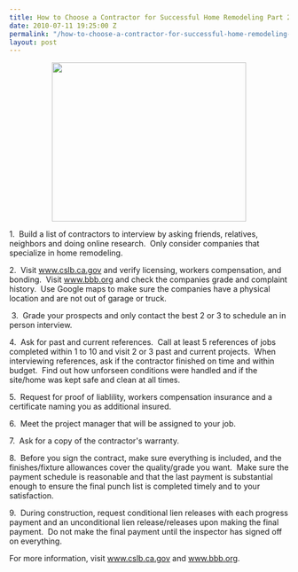 ```yaml
---
title: How to Choose a Contractor for Successful Home Remodeling Part 2
date: 2010-07-11 19:25:00 Z
permalink: "/how-to-choose-a-contractor-for-successful-home-remodeling-part-2/"
layout: post
---
```


<p style="text-align: center;"><a href="http://www.murraylampert.com"><img class="aligncenter size-full wp-image-412" title="home_improvement_contractor" src="http://murraylampert.com/wp-content/uploads/2010/07/home_improvement_contractor.jpg" alt="" width="350" height="287" /></a></p>
1.  Build a list of contractors to interview by asking friends, relatives, neighbors and doing online research.  Only consider companies that specialize in home remodeling.

2.  Visit <a href="http://www.cslb.ca.gov">www.cslb.ca.gov</a> and verify licensing, workers compensation, and bonding.  Visit <a href="http://www.bbb.org">www.bbb.org</a> and check the companies grade and complaint history.  Use Google maps to make sure the companies have a physical location and are not out of garage or truck.

 3.  Grade your prospects and only contact the best 2 or 3 to schedule an in person interview.

4.  Ask for past and current references.  Call at least 5 references of jobs completed within 1 to 10 and visit 2 or 3 past and current projects.  When interviewing references, ask if the contractor finished on time and within budget.  Find out how unforseen conditions were handled and if the site/home was kept safe and clean at all times.

5.  Request for proof of liablility, workers compensation insurance and a certificate naming you as additional insured.

6.  Meet the project manager that will be assigned to your job.

7.  Ask for a copy of the contractor's warranty.

8.  Before you sign the contract, make sure everything is included, and the finishes/fixture allowances cover the quality/grade you want.  Make sure the payment schedule is reasonable and that the last payment is substantial enough to ensure the final punch list is completed timely and to your satisfaction.

9.  During construction, request conditional lien releases with each progress payment and an unconditional lien release/releases upon making the final payment.  Do not make the final payment until the inspector has signed off on everything.

For more information, visit <a href="http://www.cslb.ca.gov">www.cslb.ca.gov</a> and <a href="http://www.bbb.org">www.bbb.org</a>.
